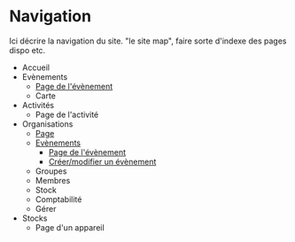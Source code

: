 # Navigation 

Ici décrire la navigation du site. "le site map", faire sorte d'indexe des pages dispo etc. 

- Accueil
- Evènements
    - [Page de l'évènement](event/event-index.md)
    - Carte
- Activités
    - Page de l'activité
- Organisations
    - [Page](organization/org-index.md)
    - [Evènements](organization/org-index.md)
        - [Page de l'évènement](event/event-index.md)
        - [Créer/modifier un évènement](event/create-event.md)
    - Groupes
    - Membres
    - Stock
    - Comptabilité
    - Gérer
- Stocks
    - Page d'un appareil
